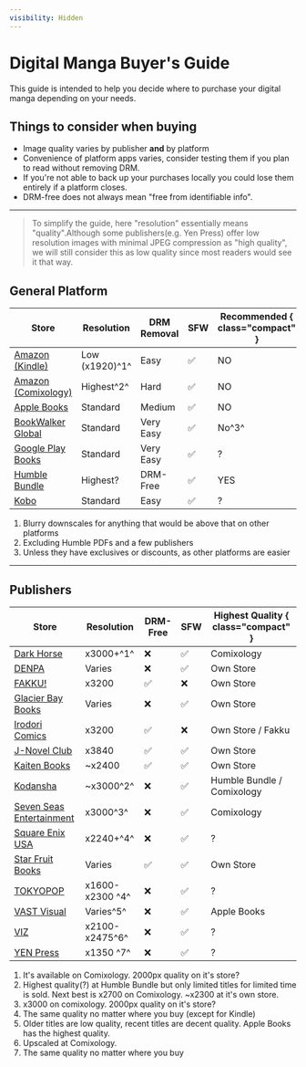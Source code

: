 ```yaml
---
visibility: Hidden
---
```



# Digital Manga Buyer's Guide
This guide is intended to help you decide where to purchase your digital manga depending on your needs.


## Things to consider when buying
- Image quality varies by publisher **and** by platform
- Convenience of platform apps varies, consider testing them if you plan to read without removing DRM.
- If you're not able to back up your purchases locally you could lose them entirely if a platform closes.
- DRM-free does not always mean "free from identifiable info".
---

> To simplify the guide, here "resolution" essentially means "quality".Although some publishers(e.g. Yen Press) offer low resolution images with minimal JPEG compression as "high quality", we will still consider this as low quality since most readers would see it that way.

## General Platform
Store | Resolution | DRM Removal | SFW | Recommended { class="compact" } |
--- | --- | --- | --- | --- |
[Amazon (Kindle)](https://www.amazon.com/kindle-dbs/comics-store/home/) | Low (x1920)^1^ | Easy | ✅ | NO
[Amazon  (Comixology)](https://www.amazon.com/kindle-dbs/comics-store/home/) | Highest^2^ | Hard | ✅ | NO
[Apple Books](https://www.apple.com/apple-books/)|Standard | Medium | ✅ | NO
[BookWalker Global](https://global.bookwalker.jp/)| Standard| Very Easy | ✅ | No^3^
[Google Play Books](https://play.google.com/books)| Standard| Very Easy | ✅ | ?
[Humble Bundle](https://www.humblebundle.com/)|Highest? | DRM-Free| ✅ | YES
[Kobo](https://www.kobo.com/)|Standard | Easy | ✅ | ?

1. Blurry downscales for anything that would be above that on other platforms
2. Excluding Humble PDFs and a few publishers
3. Unless they have exclusives or discounts, as other platforms are easier

___

## Publishers
Store | Resolution | DRM-Free | SFW | Highest Quality { class="compact" } |
--- | --- | --- | --- | --- |
[Dark Horse](https://digital.darkhorse.com/)|x3000+^1^ | ❌ | ✅ | Comixology
[DENPA](https://denpa.pub/)|Varies | ❌ | ✅ | Own Store
[FAKKU!](https://www.fakku.net/)| x3200 | ✅ | ❌ | Own Store
[Glacier Bay Books](https://glacierbaybooks.com/)|Varies | ❌ | ✅ | Own Store
[Irodori Comics](https://irodoricomics.com/)|x3200 | ✅ | ❌ | Own Store / Fakku
[J-Novel Club](https://j-novel.club/)|x3840 | ✅ | ✅ | Own Store
[Kaiten Books](https://www.kaitenbooks.com/)|~x2400 | ✅ | ✅ | Own Store
[Kodansha](https://kodansha.us/)|~x3000^2^ | ❌ | ✅ | Humble Bundle / Comixology
[Seven Seas Entertainment](https://sevenseasentertainment.com/) |x3000^3^ |❌|✅|Comixology
[Square Enix USA](https://www.square-enix.com/)| x2240+^4^ |❌|✅| ?
[Star Fruit Books](https://starfruitbooks.com/)|Varies|✅|✅|Own Store
[TOKYOPOP](https://tokyopop.com/)|x1600-x2300 ^4^|❌|✅| ?
[VAST Visual](https://vastmanga.com/)|Varies^5^ | ❌|✅| Apple Books
[VIZ](https://www.viz.com/read)|x2100-x2475^6^ | ❌ | ✅ | ?
[YEN Press](https://yenpress.com/)|x1350 ^7^ |❌|✅| ?


1. It's available on Comixology. 2000px quality on it's store?
2. Highest quality(?) at Humble Bundle but only limited titles for limited time is sold. Next best is x2700 on Comixology. ~x2300 at it's own store.
3. x3000 on comixology. 2000px quality on it's store?
4. The same quality no matter where you buy (except for Kindle)
5. Older titles are low quality, recent titles are decent quality. Apple Books has the highest quality.
6. Upscaled at Comixology.
7. The same quality no matter where you buy
